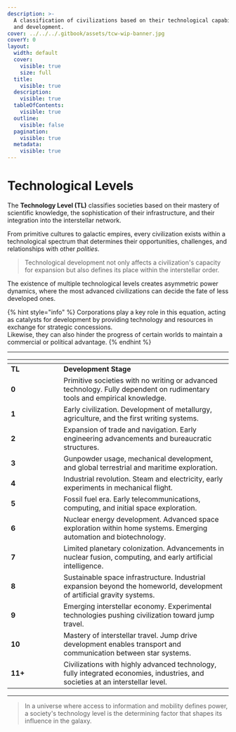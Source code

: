 ```yaml
---
description: >-
  A classification of civilizations based on their technological capabilities
  and development.
cover: ../../../.gitbook/assets/tcw-wip-banner.jpg
coverY: 0
layout:
  width: default
  cover:
    visible: true
    size: full
  title:
    visible: true
  description:
    visible: true
  tableOfContents:
    visible: true
  outline:
    visible: false
  pagination:
    visible: true
  metadata:
    visible: true
---
```


# Technological Levels

The **Technology Level (TL)** classifies societies based on their mastery of scientific knowledge, the sophistication of their infrastructure, and their integration into the interstellar network.

From primitive cultures to galactic empires, every civilization exists within a technological spectrum that determines their opportunities, challenges, and relationships with other _polities_.

> Technological development not only affects a civilization's capacity for expansion but also defines its place within the interstellar order.

The existence of multiple technological levels creates asymmetric power dynamics, where the most advanced civilizations can decide the fate of less developed ones.

{% hint style="info" %}
Corporations play a key role in this equation, acting as catalysts for development by providing technology and resources in exchange for strategic concessions.\
Likewise, they can also hinder the progress of certain worlds to maintain a commercial or polítical advantage.
{% endhint %}

***

<table data-header-hidden><thead><tr><th width="104"></th><th></th></tr></thead><tbody><tr><td><strong>TL</strong></td><td><strong>Development Stage</strong></td></tr><tr><td><strong>0</strong></td><td>Primitive societies with no writing or advanced technology. Fully dependent on rudimentary tools and empirical knowledge.</td></tr><tr><td><strong>1</strong></td><td>Early civilization. Development of metallurgy, agriculture, and the first writing systems.</td></tr><tr><td><strong>2</strong></td><td>Expansion of trade and navigation. Early engineering advancements and bureaucratic structures.</td></tr><tr><td><strong>3</strong></td><td>Gunpowder usage, mechanical development, and global terrestrial and maritime exploration.</td></tr><tr><td><strong>4</strong></td><td>Industrial revolution. Steam and electricity, early experiments in mechanical flight.</td></tr><tr><td><strong>5</strong></td><td>Fossil fuel era. Early telecommunications, computing, and initial space exploration.</td></tr><tr><td><strong>6</strong></td><td>Nuclear energy development. Advanced space exploration within home systems. Emerging automation and biotechnology.</td></tr><tr><td><strong>7</strong></td><td>Limited planetary colonization. Advancements in nuclear fusion, computing, and early artificial intelligence.</td></tr><tr><td><strong>8</strong></td><td>Sustainable space infrastructure. Industrial expansion beyond the homeworld, development of artificial gravity systems.</td></tr><tr><td><strong>9</strong></td><td>Emerging interstellar economy. Experimental technologies pushing civilization toward jump travel.</td></tr><tr><td><strong>10</strong></td><td>Mastery of interstellar travel. Jump drive development enables transport and communication between star systems.</td></tr><tr><td><strong>11+</strong></td><td>Civilizations with highly advanced technology, fully integrated economies, industries, and societies at an interstellar level.</td></tr></tbody></table>

***

> In a universe where access to information and mobility defines power, a society's technology level is the determining factor that shapes its influence in the galaxy.
